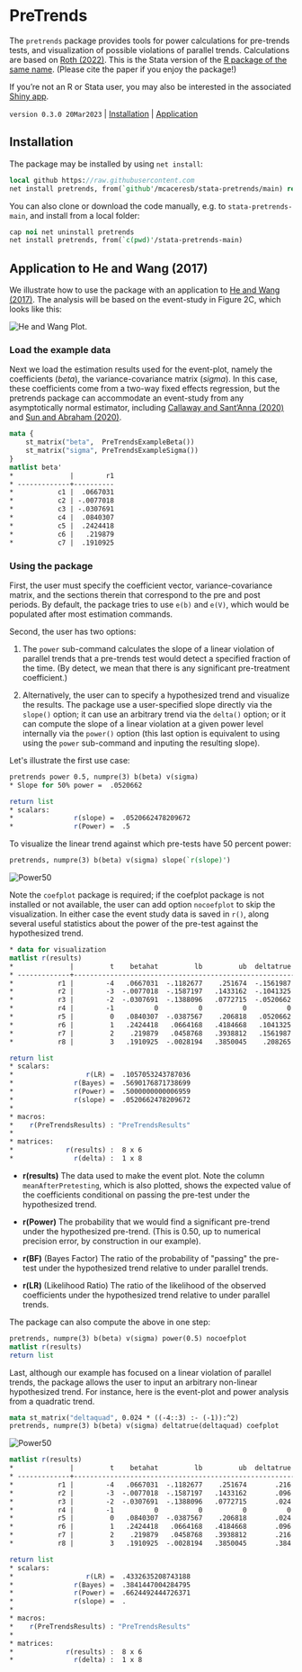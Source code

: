 PreTrends
=========

The `pretrends` package provides tools for power calculations for
pre-trends tests, and visualization of possible violations of parallel
trends. Calculations are based on [Roth (2022)](https://jonathandroth.github.io/assets/files/roth_pretrends_testing.pdf).
This is the Stata version of the [R package of the same name](https://github.com/jonathandroth/pretrends).
(Please cite the paper if you enjoy the package!)

If you’re not an R or Stata user, you may also be interested in the associated
[Shiny app](https://github.com/jonathandroth/PretrendsPower).

`version 0.3.0 20Mar2023` | [Installation](#installation) | [Application](#application-to-he-and-wang-2017)

## Installation

The package may be installed by using `net install`:

```stata
local github https://raw.githubusercontent.com
net install pretrends, from(`github'/mcaceresb/stata-pretrends/main) replace
```

You can also clone or download the code manually, e.g. to
`stata-pretrends-main`, and install from a local folder:

```stata
cap noi net uninstall pretrends
net install pretrends, from(`c(pwd)'/stata-pretrends-main)
```

## Application to He and Wang (2017)

We illustrate how to use the package with an application to [He and Wang
(2017)](https://www.aeaweb.org/articles?id=10.1257/app.20160079). The
analysis will be based on the event-study in Figure 2C, which looks like
this:

![He and Wang Plot.](doc/HeAndWang.png)

### Load the example data

Next we load the estimation results used for the event-plot, namely the
coefficients (*beta*), the variance-covariance matrix (*sigma*). In this
case, these coefficients come from a two-way fixed effects regression,
but the pretrends package can accommodate an event-study from any
asymptotically normal estimator, including
[Callaway and Sant’Anna (2020)](https://www.sciencedirect.com/science/article/pii/S0304407620303948?dgcid=author)
and [Sun and Abraham (2020)](https://www.sciencedirect.com/science/article/abs/pii/S030440762030378X).

```stata
mata {
    st_matrix("beta",  PreTrendsExampleBeta())
    st_matrix("sigma", PreTrendsExampleSigma())
}
matlist beta'
*              |        r1
* -------------+----------
*           c1 |  .0667031
*           c2 | -.0077018
*           c3 | -.0307691
*           c4 |  .0840307
*           c5 |  .2424418
*           c6 |   .219879
*           c7 |  .1910925
```

### Using the package

First, the user must specify the coefficient vector, variance-covariance
matrix, and the sections therein that correspond to the pre and post periods.
By default, the package tries to use `e(b)` and `e(V)`, which would be
populated after most estimation commands.

Second, the user has two options:

1. The `power` sub-command calculates the slope of a linear violation
  of parallel trends that a pre-trends test would detect a specified
  fraction of the time. (By detect, we mean that there is any significant
  pre-treatment coefficient.)

2. Alternatively, the user can to specify a hypothesized trend and visualize
  the results. The package use a user-specified slope directly via the `slope()`
  option; it can use an arbitrary trend via the `delta()` option; or it can
  compute the slope of a linear violation at a given power level internally
  via the `power()` option (this last option is equivalent to using using the
  `power` sub-command and inputing the resulting slope).

Let's illustrate the first use case:
```stata
pretrends power 0.5, numpre(3) b(beta) v(sigma)
* Slope for 50% power =  .0520662

return list
* scalars:
*               r(slope) =  .0520662478209672
*               r(Power) =  .5
```

To visualize the linear trend against which pre-tests have 50 percent power:

```stata
pretrends, numpre(3) b(beta) v(sigma) slope(`r(slope)')
```

![Power50](doc/plot50.png)

Note the `coefplot` package is required; if the coefplot package is not
installed or not available, the user can add option `nocoefplot` to
skip the visualization. In either case the event study data is saved in
`r()`, along several useful statistics about the power of the pre-test
against the hypothesized trend.

```stata
* data for visualization
matlist r(results)
*              |         t    betahat         lb         ub  deltatrue  meanAft~g
* -------------+------------------------------------------------------------------
*           r1 |        -4   .0667031  -.1182677    .251674  -.1561987  -.0923171
*           r2 |        -3  -.0077018  -.1587197   .1433162  -.1041325  -.0555576
*           r3 |        -2  -.0307691  -.1388096   .0772715  -.0520662  -.0279117
*           r4 |        -1          0          0          0          0          0
*           r5 |         0   .0840307  -.0387567    .206818   .0520662   .0649147
*           r6 |         1   .2424418   .0664168   .4184668   .1041325   .1208691
*           r7 |         2    .219879   .0458768   .3938812   .1561987   .1694932
*           r8 |         3   .1910925  -.0028194   .3850045    .208265   .2245753

return list
* scalars:
*                  r(LR) =  .1057053243787036
*               r(Bayes) =  .5690176871738699
*               r(Power) =  .5000000000006959
*               r(slope) =  .0520662478209672
*
* macros:
*    r(PreTrendsResults) : "PreTrendsResults"
*
* matrices:
*             r(results) :  8 x 6
*               r(delta) :  1 x 8
```

- **r(results)** The data used to make the event plot. Note the column
  `meanAfterPretesting`, which is also plotted, shows the expected value
  of the coefficients conditional on passing the pre-test under the
  hypothesized trend.

- **r(Power)** The probability that we would find a significant pre-trend
  under the hypothesized pre-trend. (This is 0.50, up to numerical
  precision error, by construction in our example).

- **r(BF)** (Bayes Factor) The ratio of the probability of "passing" the
  pre-test under the hypothesized trend relative to under parallel
  trends.

- **r(LR)** (Likelihood Ratio) The ratio of the likelihood of the observed
  coefficients under the hypothesized trend relative to under parallel
  trends.

The package can also compute the above in one step:

```stata
pretrends, numpre(3) b(beta) v(sigma) power(0.5) nocoefplot
matlist r(results)
return list
```

Last, although our example has focused on a linear violation of parallel
trends, the package allows the user to input an arbitrary non-linear
hypothesized trend. For instance, here is the event-plot and power
analysis from a quadratic trend.

```stata
mata st_matrix("deltaquad", 0.024 * ((-4::3) :- (-1)):^2)
pretrends, numpre(3) b(beta) v(sigma) deltatrue(deltaquad) coefplot
```

![Power50](doc/plotQuad.png)

```stata
matlist r(results)
*              |         t    betahat         lb         ub  deltatrue  meanAft~g
* -------------+------------------------------------------------------------------
*           r1 |        -4   .0667031  -.1182677    .251674       .216   .1184861
*           r2 |        -3  -.0077018  -.1587197   .1433162       .096    .040358
*           r3 |        -2  -.0307691  -.1388096   .0772715       .024   .0040393
*           r4 |        -1          0          0          0          0          0
*           r5 |         0   .0840307  -.0387567    .206818       .024   .0093079
*           r6 |         1   .2424418   .0664168   .4184668       .096    .072993
*           r7 |         2    .219879   .0458768   .3938812       .216   .2004382
*           r8 |         3   .1910925  -.0028194   .3850045       .384   .3617779

return list
* scalars:
*                  r(LR) =  .4332635208743188
*               r(Bayes) =  .3841447004284795
*               r(Power) =  .6624492444726371
*               r(slope) =  .
*
* macros:
*    r(PreTrendsResults) : "PreTrendsResults"
*
* matrices:
*             r(results) :  8 x 6
*               r(delta) :  1 x 8
```
